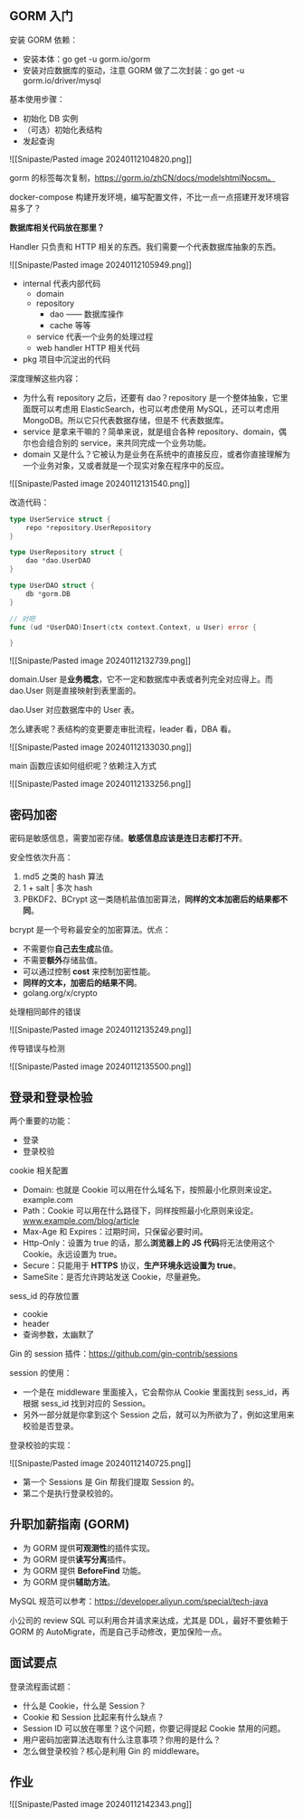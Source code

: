 ## GORM 入门

安装 GORM 依赖：

- 安装本体：go get -u gorm.io/gorm
- 安装对应数据库的驱动，注意 GORM 做了二次封装：go get -u gorm.io/driver/mysql

基本使用步骤：

- 初始化 DB 实例
- （可选）初始化表结构
- 发起查询

![[Snipaste/Pasted image 20240112104820.png]]

gorm 的标签每次复制，https://gorm.io/zhCN/docs/modelshtmlNocsm。

docker-compose 构建开发环境，编写配置文件，不比一点一点搭建开发环境容易多了？

**数据库相关代码放在那里？**

Handler 只负责和 HTTP 相关的东西。我们需要一个代表数据库抽象的东西。

![[Snipaste/Pasted image 20240112105949.png]]

- internal 代表内部代码
	- domain
	- repository
		- dao —— 数据库操作
		- cache 等等
	- service 代表一个业务的处理过程
	- web handler HTTP 相关代码
- pkg 项目中沉淀出的代码

深度理解这些内容：  

- 为什么有 repository 之后，还要有 dao？repository 是一个整体抽象，它里面既可以考虑用 ElasticSearch，也可以考虑使用 MySQL，还可以考虑用 MongoDB。所以它只代表数据存储，但是不 代表数据库。
- service 是拿来干嘛的？简单来说，就是组合各种 repository、domain，偶尔也会组合别的 service，来共同完成一个业务功能。
- domain 又是什么？它被认为是业务在系统中的直接反应，或者你直接理解为一个业务对象，又或者就是一个现实对象在程序中的反应。

![[Snipaste/Pasted image 20240112131540.png]]

改造代码：

```go
type UserService struct {
	repo *repository.UserRepository
}

type UserRepository struct {
	dao *dao.UserDAO
}

type UserDAO struct {
	db *gorm.DB
}

// 对吧
func (ud *UserDAO)Insert(ctx context.Context, u User) error {

}
```

![[Snipaste/Pasted image 20240112132739.png]]

domain.User 是**业务概念**，它不一定和数据库中表或者列完全对应得上。而 dao.User 则是直接映射到表里面的。

dao.User 对应数据库中的 User 表。

怎么建表呢？表结构的变更要走审批流程，leader 看，DBA 看。

![[Snipaste/Pasted image 20240112133030.png]]

main 函数应该如何组织呢？依赖注入方式

![[Snipaste/Pasted image 20240112133256.png]]

## 密码加密

密码是敏感信息，需要加密存储。**敏感信息应该是连日志都打不开**。

安全性依次升高：

1. md5 之类的 hash 算法
2. 1 + salt | 多次 hash
3. PBKDF2、BCrypt 这一类随机盐值加密算法，**同样的文本加密后的结果都不同**。

bcrypt 是一个号称最安全的加密算法。优点：

- 不需要你**自己去生成**盐值。
- 不需要**额外**存储盐值。
- 可以通过控制 **cost** 来控制加密性能。
- **同样的文本，加密后的结果不同**。
- golang.org/x/crypto

处理相同邮件的错误

![[Snipaste/Pasted image 20240112135249.png]]

传导错误与检测

![[Snipaste/Pasted image 20240112135500.png]]

## 登录和登录检验

两个重要的功能：

- 登录
- 登录校验

cookie 相关配置

- Domain: 也就是 Cookie 可以用在什么域名下，按照最小化原则来设定。example.com
- Path：Cookie 可以用在什么路径下，同样按照最小化原则来设定。 www.example.com/blog/article
- Max-Age 和 Expires：过期时间，只保留必要时间。  
- Http-Only：设置为 true 的话，那么**浏览器上的 JS 代码**将无法使用这个 Cookie。永远设置为 true。  
- Secure：只能用于 **HTTPS** 协议，**生产环境永远设置为 true**。  
- SameSite：是否允许跨站发送 Cookie，尽量避免。

sess_id 的存放位置

- cookie
- header
- 查询参数，太幽默了

Gin 的 session 插件：https://github.com/gin-contrib/sessions

session 的使用：

- 一个是在 middleware 里面接入，它会帮你从 Cookie 里面找到 sess_id，再根据 sess_id 找到对应的 Session。
- 另外一部分就是你拿到这个 Session 之后，就可以为所欲为了，例如这里用来校验是否登录。

登录校验的实现：

![[Snipaste/Pasted image 20240112140725.png]]

- 第一个 Sessions 是 Gin 帮我们提取 Session 的。
- 第二个是执行登录校验的。

## 升职加薪指南 (GORM)

- 为 GORM 提供**可观测性**的插件实现。
- 为 GORM 提供**读写分离**插件。
- 为 GORM 提供 **BeforeFind** 功能。
- 为 GORM 提供**辅助方法**。

MySQL 规范可以参考：https://developer.aliyun.com/special/tech-java

小公司的 review SQL 可以利用合并请求来达成，尤其是 DDL，最好不要依赖于 GORM 的 AutoMigrate，而是自己手动修改，更加保险一点。

## 面试要点

登录流程面试题：

- 什么是 Cookie，什么是 Session？
- Cookie 和 Session 比起来有什么缺点？
- Session ID 可以放在哪里？这个问题，你要记得提起 Cookie 禁用的问题。
- 用户密码加密算法选取有什么注意事项？你用的是什么？
- 怎么做登录校验？核心是利用 Gin 的 middleware。  

## 作业

![[Snipaste/Pasted image 20240112142343.png]]
